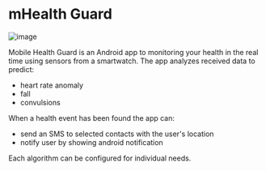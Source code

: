 # mHealth Guard
![image](https://github.com/sebastiansokolowski/mHealth-Guard/blob/master/mobile/src/main/res/mipmap-xxxhdpi/ic_launcher.png)

Mobile Health Guard is an Android app to monitoring your health in the real time using sensors from a smartwatch. 
The app analyzes received data to predict:
- heart rate anomaly
- fall
- convulsions

When a health event has been found the app can:
- send an SMS to selected contacts with the user's location
- notify user by showing android notification

Each algorithm can be configured for individual needs.

